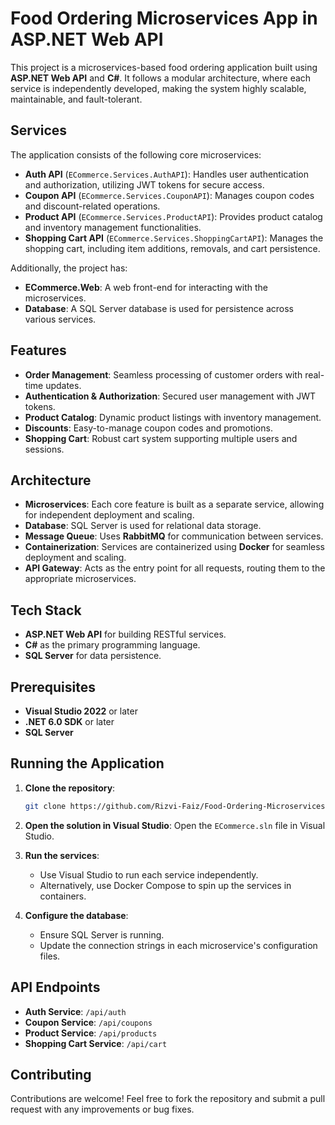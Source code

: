# Food Ordering Microservices App in ASP.NET Web API

This project is a microservices-based food ordering application built using **ASP.NET Web API** and **C#**. It follows a modular architecture, where each service is independently developed, making the system highly scalable, maintainable, and fault-tolerant.

## Services

The application consists of the following core microservices:

- **Auth API** (`ECommerce.Services.AuthAPI`): Handles user authentication and authorization, utilizing JWT tokens for secure access.
- **Coupon API** (`ECommerce.Services.CouponAPI`): Manages coupon codes and discount-related operations.
- **Product API** (`ECommerce.Services.ProductAPI`): Provides product catalog and inventory management functionalities.
- **Shopping Cart API** (`ECommerce.Services.ShoppingCartAPI`): Manages the shopping cart, including item additions, removals, and cart persistence.

Additionally, the project has:

- **ECommerce.Web**: A web front-end for interacting with the microservices.
- **Database**: A SQL Server database is used for persistence across various services.

## Features

- **Order Management**: Seamless processing of customer orders with real-time updates.
- **Authentication & Authorization**: Secured user management with JWT tokens.
- **Product Catalog**: Dynamic product listings with inventory management.
- **Discounts**: Easy-to-manage coupon codes and promotions.
- **Shopping Cart**: Robust cart system supporting multiple users and sessions.

## Architecture

- **Microservices**: Each core feature is built as a separate service, allowing for independent deployment and scaling.
- **Database**: SQL Server is used for relational data storage.
- **Message Queue**: Uses **RabbitMQ** for communication between services.
- **Containerization**: Services are containerized using **Docker** for seamless deployment and scaling.
- **API Gateway**: Acts as the entry point for all requests, routing them to the appropriate microservices.

## Tech Stack

- **ASP.NET Web API** for building RESTful services.
- **C#** as the primary programming language.
- **SQL Server** for data persistence.

## Prerequisites

- **Visual Studio 2022** or later
- **.NET 6.0 SDK** or later
- **SQL Server**

## Running the Application

1. **Clone the repository**:
   ```bash
   git clone https://github.com/Rizvi-Faiz/Food-Ordering-Microservices-App-in_ASP.NET-WEBAPI.git


2. **Open the solution in Visual Studio**:
   Open the `ECommerce.sln` file in Visual Studio.

3. **Run the services**:
   - Use Visual Studio to run each service independently.
   - Alternatively, use Docker Compose to spin up the services in containers.

4. **Configure the database**:
   - Ensure SQL Server is running.
   - Update the connection strings in each microservice's configuration files.

## API Endpoints

- **Auth Service**: `/api/auth`
- **Coupon Service**: `/api/coupons`
- **Product Service**: `/api/products`
- **Shopping Cart Service**: `/api/cart`

## Contributing

Contributions are welcome! Feel free to fork the repository and submit a pull request with any improvements or bug fixes.
